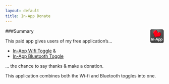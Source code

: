 ```yaml
---
layout: default
title: In-App Donate
---
```

<img style="float: right" src="/images/in-app-donate/icon.png" />

###Summary

This paid app gives users of my free application’s...

- [In-App Wifi Toggle](/android/in-app-wifi-toggle/) & 
- [In-App Bluetooth Toggle](/android/in-app-bluetooth-toggle/)

... the chance to say thanks & make a donation.

This application combines both the Wi-fi and Bluetooth toggles into one.
